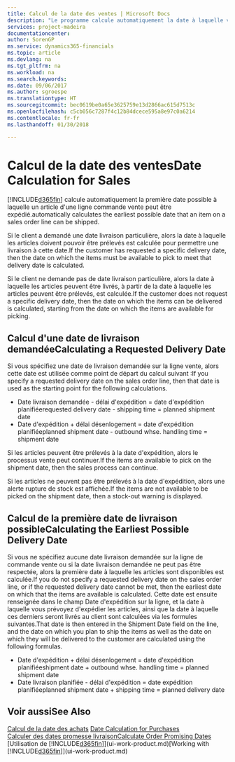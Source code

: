 ```yaml
---
title: Calcul de la date des ventes | Microsoft Docs
description: "Le programme calcule automatiquement la date à laquelle vous devez commander un article pour l'avoir en stock à une certaine date. Il s'agit de la date à laquelle des articles commandés à une date donnée devraient être disponibles pour le prélèvement."
services: project-madeira
documentationcenter: 
author: SorenGP
ms.service: dynamics365-financials
ms.topic: article
ms.devlang: na
ms.tgt_pltfrm: na
ms.workload: na
ms.search.keywords: 
ms.date: 09/06/2017
ms.author: sgroespe
ms.translationtype: HT
ms.sourcegitcommit: bec0619be0a65e3625759e13d2866ac615d7513c
ms.openlocfilehash: c5cb056c7287f4c12b84dcece595a8e97c0a6214
ms.contentlocale: fr-fr
ms.lasthandoff: 01/30/2018

---
```

# <a name="date-calculation-for-sales"></a><span data-ttu-id="e213f-104">Calcul de la date des ventes</span><span class="sxs-lookup"><span data-stu-id="e213f-104">Date Calculation for Sales</span></span>
[!INCLUDE[d365fin](includes/d365fin_md.md)] <span data-ttu-id="e213f-105"> calcule automatiquement la première date possible à laquelle un article d'une ligne commande vente peut être expédié.</span><span class="sxs-lookup"><span data-stu-id="e213f-105">automatically calculates the earliest possible date that an item on a sales order line can be shipped.</span></span>

<span data-ttu-id="e213f-106">Si le client a demandé une date livraison particulière, alors la date à laquelle les articles doivent pouvoir être prélevés est calculée pour permettre une livraison à cette date.</span><span class="sxs-lookup"><span data-stu-id="e213f-106">If the customer has requested a specific delivery date, then the date on which the items must be available to pick to meet that delivery date is calculated.</span></span>

<span data-ttu-id="e213f-107">Si le client ne demande pas de date livraison particulière, alors la date à laquelle les articles peuvent être livrés, à partir de la date à laquelle les articles peuvent être prélevés, est calculée.</span><span class="sxs-lookup"><span data-stu-id="e213f-107">If the customer does not request a specific delivery date, then the date on which the items can be delivered is calculated, starting from the date on which the items are available for picking.</span></span>

## <a name="calculating-a-requested-delivery-date"></a><span data-ttu-id="e213f-108">Calcul d'une date de livraison demandée</span><span class="sxs-lookup"><span data-stu-id="e213f-108">Calculating a Requested Delivery Date</span></span>
<span data-ttu-id="e213f-109">Si vous spécifiez une date de livraison demandée sur la ligne vente, alors cette date est utilisée comme point de départ du calcul suivant :</span><span class="sxs-lookup"><span data-stu-id="e213f-109">If you specify a requested delivery date on the sales order line, then that date is used as the starting point for the following calculations.</span></span>

- <span data-ttu-id="e213f-110">Date livraison demandée - délai d'expédition = date d'expédition planifiée</span><span class="sxs-lookup"><span data-stu-id="e213f-110">requested delivery date - shipping time = planned shipment date</span></span>
- <span data-ttu-id="e213f-111">Date d'expédition + délai désenlogement = date d'expédition planifiée</span><span class="sxs-lookup"><span data-stu-id="e213f-111">planned shipment date - outbound whse. handling time = shipment date</span></span>

<span data-ttu-id="e213f-112">Si les articles peuvent être prélevés à la date d'expédition, alors le processus vente peut continuer.</span><span class="sxs-lookup"><span data-stu-id="e213f-112">If the items are available to pick on the shipment date, then the sales process can continue.</span></span>

<span data-ttu-id="e213f-113">Si les articles ne peuvent pas être prélevés à la date d'expédition, alors une alerte rupture de stock est affichée.</span><span class="sxs-lookup"><span data-stu-id="e213f-113">If the items are not available to be picked on the shipment date, then a stock-out warning is displayed.</span></span>

## <a name="calculating-the-earliest-possible-delivery-date"></a><span data-ttu-id="e213f-114">Calcul de la première date de livraison possible</span><span class="sxs-lookup"><span data-stu-id="e213f-114">Calculating the Earliest Possible Delivery Date</span></span>
<span data-ttu-id="e213f-115">Si vous ne spécifiez aucune date livraison demandée sur la ligne de commande vente ou si la date livraison demandée ne peut pas être respectée, alors la première date à laquelle les articles sont disponibles est calculée.</span><span class="sxs-lookup"><span data-stu-id="e213f-115">If you do not specify a requested delivery date on the sales order line, or if the requested delivery date cannot be met, then the earliest date on which that the items are available is calculated.</span></span> <span data-ttu-id="e213f-116">Cette date est ensuite renseignée dans le champ Date d'expédition sur la ligne, et la date à laquelle vous prévoyez d'expédier les articles, ainsi que la date à laquelle ces derniers seront livrés au client sont calculées via les formules suivantes.</span><span class="sxs-lookup"><span data-stu-id="e213f-116">That date is then entered in the Shipment Date field on the line, and the date on which you plan to ship the items as well as the date on which they will be delivered to the customer are calculated using the following formulas.</span></span>

- <span data-ttu-id="e213f-117">Date d'expédition + délai désenlogement = date d'expédition planifiée</span><span class="sxs-lookup"><span data-stu-id="e213f-117">shipment date + outbound whse. handling time = planned shipment date</span></span>
- <span data-ttu-id="e213f-118">Date livraison planifiée - délai d'expédition = date expédition planifiée</span><span class="sxs-lookup"><span data-stu-id="e213f-118">planned shipment date + shipping time = planned delivery date</span></span>


## <a name="see-also"></a><span data-ttu-id="e213f-119">Voir aussi</span><span class="sxs-lookup"><span data-stu-id="e213f-119">See Also</span></span>  
 <span data-ttu-id="e213f-120">[Calcul de la date des achats](purchasing-date-calculation-for-purchases.md) </span><span class="sxs-lookup"><span data-stu-id="e213f-120">[Date Calculation for Purchases](purchasing-date-calculation-for-purchases.md) </span></span>  
 [<span data-ttu-id="e213f-121">Calculer des dates promesse livraison</span><span class="sxs-lookup"><span data-stu-id="e213f-121">Calculate Order Promising Dates</span></span>](sales-how-to-calculate-order-promising-dates.md)  
 <span data-ttu-id="e213f-122">[Utilisation de [!INCLUDE[d365fin](includes/d365fin_md.md)]](ui-work-product.md)</span><span class="sxs-lookup"><span data-stu-id="e213f-122">[Working with [!INCLUDE[d365fin](includes/d365fin_md.md)]](ui-work-product.md)</span></span>

